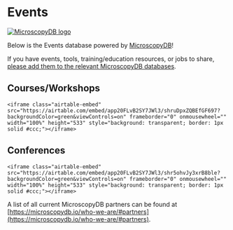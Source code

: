 # Events
[![MicroscopyDB logo](../images/microsocpyDB_logo-black.png)](https://microscopydb.io)

Below is the Events database powered by [MicroscopyDB](https://microscopydb.io)! 

If you have events, tools, training/education resources, or jobs to share, [please add them to the relevant MicroscopyDB databases](https://microscopydb.io/#add). 

## Courses/Workshops
````{div} full-width
<iframe class="airtable-embed" src="https://airtable.com/embed/app20FLvB2SY7JWl3/shruDpxZQBEfGF697?backgroundColor=green&viewControls=on" frameborder="0" onmousewheel="" width="100%" height="533" style="background: transparent; border: 1px solid #ccc;"></iframe>
````
## Conferences
````{div} full-width
<iframe class="airtable-embed" src="https://airtable.com/embed/app20FLvB2SY7JWl3/shr5ohvJy3xrB8ble?backgroundColor=green&viewControls=on" frameborder="0" onmousewheel="" width="100%" height="533" style="background: transparent; border: 1px solid #ccc;"></iframe>
````

A list of all current MicroscopyDB partners can be found at [https://microscopydb.io/who-we-are/#partners](https://microscopydb.io/who-we-are/#partners).
